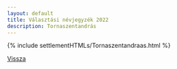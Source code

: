 ```yaml
---
layout: default
title: Választási névjegyzék 2022
description: Tornaszentandrás
---
```


{% include settlementHTMLs/Tornaszentandraas.html %}

[Vissza](../)